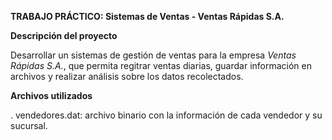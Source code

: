 **TRABAJO PRÁCTICO: Sistemas de Ventas - Ventas Rápidas S.A.**

**Descripción del proyecto**

Desarrollar un sistemas de gestión de ventas para la empresa _Ventas Rápidas S.A._, que permita regitrar ventas diarias, guardar información en archivos y realizar análisis sobre los datos recolectados.

**Archivos utilizados**

. vendedores.dat: archivo binario con la información de cada vendedor y su sucursal.
